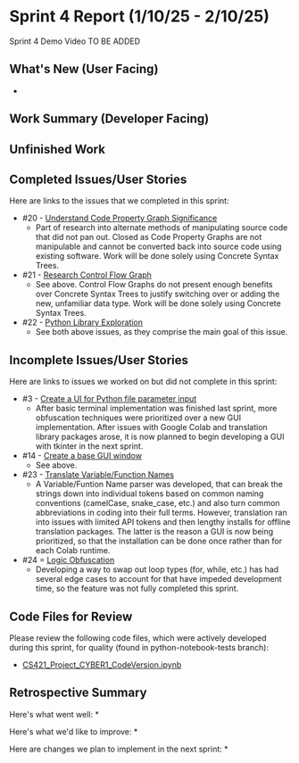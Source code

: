 # Sprint 4 Report (1/10/25 - 2/10/25)

Sprint 4 Demo Video TO BE ADDED

## What's New (User Facing)
* 

## Work Summary (Developer Facing)


## Unfinished Work


## Completed Issues/User Stories
Here are links to the issues that we completed in this sprint:

 * #20  - [Understand Code Property Graph Significance](https://github.com/BryanFrederickson/CYBER1-CodeVersion/issues/20)
   - Part of research into alternate methods of manipulating source code that did not pan out. Closed as Code Property Graphs are not manipulable and cannot be converted back into source code using existing software. Work will be done solely using Concrete Syntax Trees.
 * #21 - [Research Control Flow Graph](https://github.com/BryanFrederickson/CYBER1-CodeVersion/issues/21)
   - See above. Control Flow Graphs do not present enough benefits over Concrete Syntax Trees to justify switching over or adding the new, unfamiliar data type. Work will be done solely using Concrete Syntax Trees.
 * #22 - [Python Library Exploration](https://github.com/BryanFrederickson/CYBER1-CodeVersion/issues/22)
   - See both above issues, as they comprise the main goal of this issue.
 
 ## Incomplete Issues/User Stories
 Here are links to issues we worked on but did not complete in this sprint:

 * #3  - [Create a UI for Python file parameter input](https://github.com/BryanFrederickson/CYBER1-CodeVersion/issues/3)
   - After basic terminal implementation was finished last sprint, more obfuscation techniques were prioritized over a new GUI implementation. After issues with Google Colab and translation library packages arose, it is now planned to begin developing a GUI with tkinter in the next sprint.
 * #14 - [Create a base GUI window](https://github.com/BryanFrederickson/CYBER1-CodeVersion/issues/14)
   - See above.
 * #23 - [Translate Variable/Function Names](https://github.com/BryanFrederickson/CYBER1-CodeVersion/issues/23)
   - A Variable/Funtion Name parser was developed, that can break the strings down into individual tokens based on common naming conventions (camelCase, snake_case, etc.) and also turn common abbreviations in coding into their full terms. However, translation ran into issues with limited API tokens and then lengthy installs for offline translation packages. The latter is the reason a GUI is now being prioritized, so that the installation can be done once rather than for each Colab runtime.
 * #24 = [Logic Obfuscation](https://github.com/BryanFrederickson/CYBER1-CodeVersion/issues/24)
   - Developing a way to swap out loop types (for, while, etc.) has had several edge cases to account for that have impeded development time, so the feature was not fully completed this sprint.


## Code Files for Review
Please review the following code files, which were actively developed during this sprint, for quality (found in python-notebook-tests branch):
 * [CS421_Project_CYBER1_CodeVersion.ipynb](https://github.com/BryanFrederickson/CYBER1-CodeVersion/blob/python-notebook-tests/CS421_Project_CYBER1_CodeVersion.ipynb)
 
## Retrospective Summary
Here's what went well:
  * 
 
Here's what we'd like to improve:
   * 
  
Here are changes we plan to implement in the next sprint:
   * 
